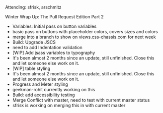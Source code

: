Attending: sfrisk, arschmitz

Winter Wrap Up: The Pull Request Edition Part 2

* Variables: Initial pass on button variables
 * basic pass on buttons with placeholder colors, covers sizes and colors
 * merge into a branch to show on views.css-chassis.com for next week
* Build: Upgrade JSCS
 * need to add Indentation validation
* [WIP] Add jsass variables to typography
 * It's been almost 2 months since an update, still unfinished. Close this and let someone else work on it.
* [WIP] table styling
 * It's been almost 2 months since an update, still unfinished. Close this and let someone else work on it.
* Progress and Meter styling
 * geekman-rohit currently working on this
* Build: add accessibility testing
 * Merge Conflict with master, need to test with current master status
 * sfrisk is working on merging this in with current master
